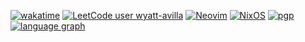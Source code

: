 [![wakatime](https://wakatime.com/badge/user/d98bbc46-d96b-4611-b0b4-3956f04fcaa0.svg?style=plastic)](https://wakatime.com/@d98bbc46-d96b-4611-b0b4-3956f04fcaa0)
[![LeetCode user wyatt-avilla](https://img.shields.io/badge/dynamic/json?style=plastic&labelColor=5D5D5D&color=%23ffa116&label=Ranking&query=ranking&url=https%3A%2F%2Fleetcode-badge.vercel.app%2Fapi%2Fusers%2Fwyatt-avilla&logo=leetcode&logoColor=yellow)](https://leetcode.com/wyatt-avilla/)
[![Neovim](https://img.shields.io/badge/Neovim-57A143?logo=neovim&style=plastic&logoColor=fff&labelColor=5D5D5D)](https://github.com/wyatt-avilla/nixvim)
[![NixOS](https://img.shields.io/badge/NixOS-5277C3?logo=nixos&style=plastic&logoColor=fff&labelColor=5D5D5D)](https://github.com/wyatt-avilla/nixos)
[![pgp](https://img.shields.io/badge/pgp-0xC1F767F66CACF940-313131?style=flat&logocolor=545454)](https://github.com/wyatt-avilla.gpg)
<a href="https://wakatime.com/@wyattavilla"><img src="https://wakatime.com/share/@wyattavilla/11166a91-0d81-4c1e-988f-77fe046ae2be.png" alt="language graph"/></a>
